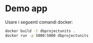 # Demo app

Usare i seguenti comandi docker:

```bash
docker build -t dbprojectunits .
docker run -p 5000:5000 dbprojectunits
```
